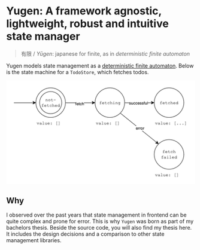 # Yugen: A framework agnostic, lightweight, robust and intuitive state manager

> 有限 / _Yūgen_: japanese for finite, as in _deterministic finite automaton_

Yugen models state management as a [deterministic finite automaton](https://en.wikipedia.org/wiki/Deterministic_finite_automaton). Below is the state machine for a `TodoStore`, which fetches todos.

![](assets/example-fetch-machine.png)

## Why

I observed over the past years that state management in frontend can be quite complex and prone for error. This is why `Yugen` was born as part of my bachelors thesis. Beside the source code, you will also find my thesis here. It includes the design decisions and a comparison to other state management libraries.
